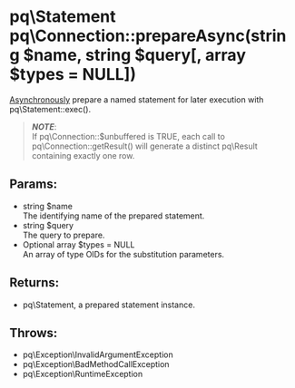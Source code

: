 # pq\Statement pq\Connection::prepareAsync(string $name, string $query[, array $types = NULL])

[Asynchronously](pq/Connection/:%20Asynchronous%20Usage) prepare a named statement for later execution with pq\Statement::exec().

> ***NOTE***:  
  If pq\Connection::$unbuffered is TRUE, each call to pq\Connection::getResult() will generate a distinct pq\Result containing exactly one row.

## Params:

* string $name  
  The identifying name of the prepared statement.
* string $query  
  The query to prepare.
* Optional array $types = NULL  
  An array of type OIDs for the substitution parameters.

## Returns:

* pq\Statement, a prepared statement instance.

## Throws:

* pq\Exception\InvalidArgumentException
* pq\Exception\BadMethodCallException
* pq\Exception\RuntimeException
